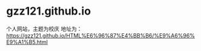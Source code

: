 # gzz121.github.io
个人网站，主题为校庆
地址为：https://gzz121.github.io/HTML%E6%96%87%E4%BB%B6/%E9%A6%96%E9%A1%B5.html
